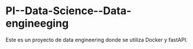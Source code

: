 # PI--Data-Science--Data-engineeging
Este es un proyecto de data engineering donde se utiliza Docker y fastAPI.
